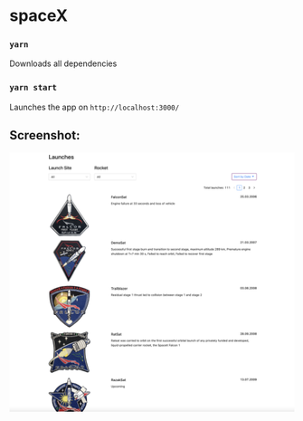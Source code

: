 # spaceX

### `yarn`
Downloads all dependencies

### `yarn start`
Launches the app on `http://localhost:3000/`

## Screenshot:
![screenshot](readme-assets/screenshot.png)
